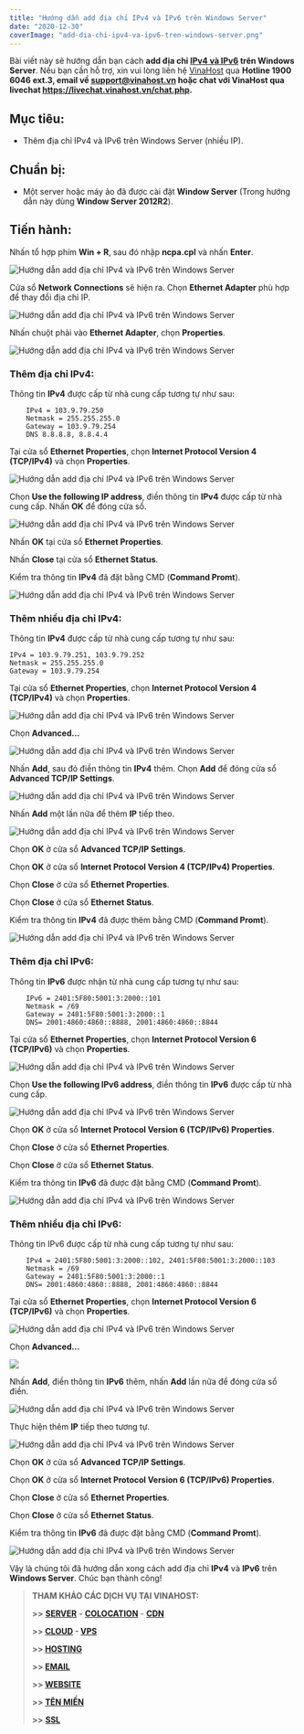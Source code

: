 ```yaml
---
title: "Hướng dẫn add địa chỉ IPv4 và IPv6 trên Windows Server"
date: "2020-12-30"
coverImage: "add-dia-chi-ipv4-va-ipv6-tren-windows-server.png"
---
```


Bài viết này sẽ hướng dẫn bạn cách **add địa chỉ [IPv4 và IPv6](https://blog.vinahost.vn/ipv4-ipv6-la-gi/) trên Windows Server**. Nếu bạn cần hỗ trợ, xin vui lòng liên hệ [VinaHost](https://vinahost.vn/) qua **Hotline 1900 6046 ext.3, email về support@vinahost.vn hoặc chat với VinaHost qua livechat https://livechat.vinahost.vn/chat.php.**

## Mục tiêu:

- Thêm địa chỉ IPv4 và IPv6 trên Windows Server (nhiều IP).

## Chuẩn bị:

- Một server hoặc máy ảo đã được cài đặt **Window Server** (Trong hướng dẫn này dùng **Window Server 2012R2**).

## Tiến hành:

Nhấn tổ hợp phím **Win + R**, sau đó nhập **ncpa.cpl** và nhấn **Enter**.

![Hướng dẫn add địa chỉ IPv4 và IPv6 trên Windows Server](images/add-dia-chi-ipv4-va-ipv6-tren-windows-server-1.png)

Cửa sổ **Network Connections** sẽ hiện ra. Chọn **Ethernet Adapter** phù hợp để thay đổi địa chỉ IP.

![Hướng dẫn add địa chỉ IPv4 và IPv6 trên Windows Server](images/add-dia-chi-ipv4-va-ipv6-tren-windows-server-2.png)

Nhấn chuột phải vào **Ethernet Adapter**, chọn **Properties**.

![Hướng dẫn add địa chỉ IPv4 và IPv6 trên Windows Server](images/add-dia-chi-ipv4-va-ipv6-tren-windows-server-3.png)

### Thêm địa chỉ IPv4:

Thông tin **IPv4** được cấp từ nhà cung cấp tương tự như sau:

        IPv4 = 103.9.79.250
        Netmask = 255.255.255.0
        Gateway = 103.9.79.254
        DNS 8.8.8.8, 8.8.4.4

Tại cửa sổ **Ethernet Properties**, chọn **Internet Protocol Version 4 (TCP/IPv4)** và chọn **Properties**.

![Hướng dẫn add địa chỉ IPv4 và IPv6 trên Windows Server](images/add-dia-chi-ipv4-va-ipv6-tren-windows-server-4.png)

Chọn **Use the following IP address**, điền thông tin **IPv4** được cấp từ nhà cung cấp. Nhấn **OK** để đóng cửa sổ.

![Hướng dẫn add địa chỉ IPv4 và IPv6 trên Windows Server](images/add-dia-chi-ipv4-va-ipv6-tren-windows-server-5.png)

Nhấn **OK** tại cửa sổ **Ethernet Properties**.

Nhấn **Close** tại cửa sổ **Ethernet Status**.

Kiểm tra thông tin **IPv4** đã đặt bằng CMD (**Command Promt**).

![Hướng dẫn add địa chỉ IPv4 và IPv6 trên Windows Server](images/add-dia-chi-ipv4-va-ipv6-tren-windows-server-6.png)

### Thêm nhiều địa chỉ IPv4:

Thông tin **IPv4** được cấp từ nhà cung cấp tương tự như sau:

    IPv4 = 103.9.79.251, 103.9.79.252
    Netmask = 255.255.255.0
    Gateway = 103.9.79.254

Tại cửa sổ **Ethernet Properties**, chọn **Internet Protocol Version 4 (TCP/IPv4)** và chọn **Properties**.

![Hướng dẫn add địa chỉ IPv4 và IPv6 trên Windows Server](images/add-dia-chi-ipv4-va-ipv6-tren-windows-server-7.png)

Chọn **Advanced…**

![Hướng dẫn add địa chỉ IPv4 và IPv6 trên Windows Server](images/add-dia-chi-ipv4-va-ipv6-tren-windows-server-8.png)

Nhấn **Add**, sau đó điền thông tin **IPv4** thêm. Chọn **Add** để đóng cửa sổ **Advanced TCP/IP Settings**.

![Hướng dẫn add địa chỉ IPv4 và IPv6 trên Windows Server](images/add-dia-chi-ipv4-va-ipv6-tren-windows-server-9.png)

Nhấn **Add** một lần nữa để thêm **IP** tiếp theo.

![Hướng dẫn add địa chỉ IPv4 và IPv6 trên Windows Server](images/add-dia-chi-ipv4-va-ipv6-tren-windows-server-10.png)

Chọn **OK** ở cửa sổ **Advanced TCP/IP Settings**.

Chọn **OK** ở cửa sổ **Internet Protocol Version 4 (TCP/IPv4) Properties**.

Chọn **Close** ở cửa sổ **Ethernet Properties**.

Chọn **Close** ở cửa sổ **Ethernet Status**.

Kiểm tra thông tin **IPv4** đã được thêm bằng CMD (**Command Promt**).

![Hướng dẫn add địa chỉ IPv4 và IPv6 trên Windows Server](images/add-dia-chi-ipv4-va-ipv6-tren-windows-server-11.png)

### Thêm địa chỉ IPv6:

Thông tin **IPv6** được nhận từ nhà cung cấp tương tự như sau:

        IPv6 = 2401:5F80:5001:3:2000::101
        Netmask = /69
        Gateway = 2401:5F80:5001:3:2000::1
        DNS= 2001:4860:4860::8888, 2001:4860:4860::8844

Tại cửa sổ **Ethernet Properties**, chọn **Internet Protocol Version 6 (TCP/IPv6)** và chọn **Properties**.

![Hướng dẫn add địa chỉ IPv4 và IPv6 trên Windows Server](images/add-dia-chi-ipv4-va-ipv6-tren-windows-server-12.png)

Chọn **Use the following IPv6 address**, điền thông tin **IPv6** được cấp từ nhà cung cấp.

![Hướng dẫn add địa chỉ IPv4 và IPv6 trên Windows Server](images/add-dia-chi-ipv4-va-ipv6-tren-windows-server-13.png)

Chọn **OK** ở cửa sổ **Internet Protocol Version 6 (TCP/IPv6) Properties**.

Chọn **Close** ở cửa sổ **Ethernet Properties**.

Chọn **Close** ở cửa sổ **Ethernet Status**.

Kiểm tra thông tin **IPv6** đã được đặt bằng CMD (**Command Promt**).

![Hướng dẫn add địa chỉ IPv4 và IPv6 trên Windows Server](images/add-dia-chi-ipv4-va-ipv6-tren-windows-server-14.png)

### Thêm nhiều địa chỉ IPv6:

Thông tin IPv6 được cấp từ nhà cung cấp tương tự như sau:

        IPv4 = 2401:5F80:5001:3:2000::102, 2401:5F80:5001:3:2000::103
        Netmask = /69
        Gateway = 2401:5F80:5001:3:2000::1
        DNS= 2001:4860:4860::8888, 2001:4860:4860::8844

Tại cửa sổ **Ethernet Properties**, chọn **Internet Protocol Version 6 (TCP/IPv6)** và chọn **Properties**.

![Hướng dẫn add địa chỉ IPv4 và IPv6 trên Windows Server](images/add-dia-chi-ipv4-va-ipv6-tren-windows-server-15.png)

Chọn **Advanced…**

![](images/add-dia-chi-ipv4-va-ipv6-tren-windows-server-16.png)

Nhấn **Add**, điền thông tin **IPv6** thêm, nhấn **Add** lần nữa để đóng cửa sổ điền.

![Hướng dẫn add địa chỉ IPv4 và IPv6 trên Windows Server](images/add-dia-chi-ipv4-va-ipv6-tren-windows-server-17.png)

Thực hiện thêm **IP** tiếp theo tương tự.

![Hướng dẫn add địa chỉ IPv4 và IPv6 trên Windows Server](images/add-dia-chi-ipv4-va-ipv6-tren-windows-server-18.png)

Chọn **OK** ở cửa sổ **Advanced TCP/IP Settings**.

Chọn **OK** ở cửa sổ **Internet Protocol Version 6 (TCP/IPv6) Properties**.

Chọn **Close** ở cửa sổ **Ethernet Properties**.

Chọn **Close** ở cửa sổ **Ethernet Status**.

Kiểm tra thông tin **IPv6** đã được đặt bằng CMD (**Command Promt**).

![Hướng dẫn add địa chỉ IPv4 và IPv6 trên Windows Server](images/add-dia-chi-ipv4-va-ipv6-tren-windows-server-19.png)

Vậy là chúng tôi đã hướng dẫn xong cách add địa chỉ **IPv4** và **IPv6** trên **Windows Server**. Chúc bạn thành công!

> **THAM KHẢO CÁC DỊCH VỤ TẠI VINAHOST:**
> 
> **\>>** [**SERVER**](https://vinahost.vn/server.php) **-** [**COLOCATION**](https://vinahost.vn/colocation.html) - [**CDN**](https://vinahost.vn/dich-vu-cdn-chuyen-nghiep)
> 
> **\>> [CLOUD](https://vinahost.vn/cloud-server.html) - [VPS](https://vinahost.vn/vps.html)**
> 
> **\>> [HOSTING](https://vinahost.vn/wordpress-hosting)**
> 
> **\>> [EMAIL](https://vinahost.vn/email-hosting.html)**
> 
> **\>> [WEBSITE](http://vinawebsite.vn/)**
> 
> **\>> [TÊN MIỀN](https://vinahost.vn/bang-gia-ten-mien.html)**
> 
> **\>>** [**SSL**](https://vinahost.vn/geotrust-ssl.html)